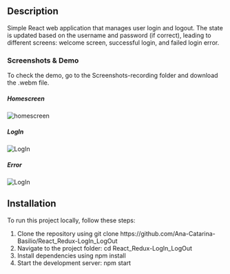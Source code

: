 <h2>Description</h2>
  
Simple React web application that manages user login and logout. The state is updated based on the username and password (if correct), leading to different screens: welcome screen, successful login, and failed login error.

<h3>Screenshots & Demo</h3>
To check the demo, go to the Screenshots-recording folder and download the .webm file. 

<h5>Homescreen</h5>

![homescreen](https://github.com/Ana-Catarina-Basilio/React_Redux-LogIn_LogOut/blob/master/Screenshots-recording/Homescreen.JPG)

<h5>LogIn</h5>

![LogIn](https://github.com/Ana-Catarina-Basilio/React_Redux-LogIn_LogOut/blob/master/Screenshots-recording/LoginCorrect.JPG)

<h5>Error</h5>

![LogIn](https://github.com/Ana-Catarina-Basilio/React_Redux-LogIn_LogOut/blob/master/Screenshots-recording/LoginError.JPG) 

<h2>Installation</h2>
To run this project locally, follow these steps:
<ol> 
<li>Clone the repository using git clone https://github.com/Ana-Catarina-Basilio/React_Redux-LogIn_LogOut</li>
<li>Navigate to the project folder: cd React_Redux-LogIn_LogOut</li>
<li>Install dependencies using npm install</li>
<li>Start the development server: npm start</li>
</ol>
